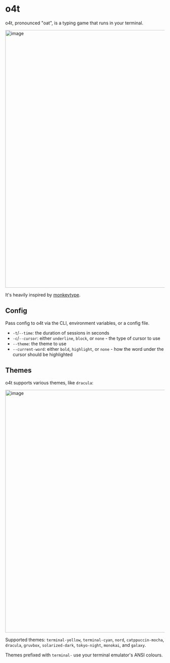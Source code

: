 # o4t

o4t, pronounced "oat", is a typing game that runs in your terminal.

<img width="812" alt="image" src="https://github.com/user-attachments/assets/c3e88646-ba5b-4cb3-8d65-fe0ab33d0739" />

It's heavily inspired by [monkeytype](https://monkeytype.com).

## Config

Pass config to o4t via the CLI, environment variables, or a config file.

- `-t`/`--time`: the duration of sessions in seconds
- `-c`/`--cursor`: either `underline`, `block`, or `none` - the type of cursor to use
- `--theme`: the theme to use
- `--current-word`: either `bold`, `highlight`, or `none` - how the word under the cursor should be highlighted

## Themes

o4t supports various themes, like `dracula`:

<img width="765" alt="image" src="https://github.com/user-attachments/assets/efa3ea39-c4d1-41bd-bcab-02fe945d8275" />

Supported themes: `terminal-yellow`, `terminal-cyan`, `nord`, `catppuccin-mocha`, `dracula`, `gruvbox`, `solarized-dark`, `tokyo-night`, `monokai`, and `galaxy`.

Themes prefixed with `terminal-` use your terminal emulator's ANSI colours.
